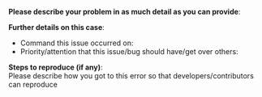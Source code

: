 **Please describe your problem in as much detail as you can provide**:


**Further details on this case**:

- Command this issue occurred on:
- Priority/attention that this issue/bug should have/get over others:

**Steps to reproduce (if any)**:  
Please describe how you got to this error so that developers/contributors can reproduce


